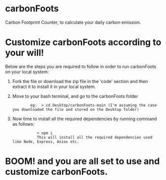 # carbonFoots
Carbon Footprint Counter, to calculate your daily carbon emission.
# Customize carbonFoots according to your will!
Below are the steps you are required to follow in order to run carbonFoots on your local system:
1) Fork the file or download the zip file in the 'code' section and then extract it to install it in your local system.
2) Move to your bash terminal, and go to the carbonFoots folder 

               eg:  > cd Desktop/carbonFoots-main (I'm assuming the case you downloaded the file and stored on the Desktop folder)
3) Now time to install all the required dependencies by running command as follows:

                  > npm i 
                  This will install all the required dependencies used like Node, Express, Axios etc.
                  
# BOOM! and you are all set to use and customize carbonFoots.
